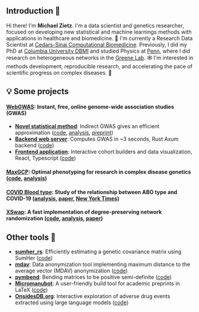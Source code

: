 ## Introduction 👋

Hi there! I'm **Michael Zietz**. I'm a data scientist and genetics researcher, focused on developing new statistical and machine learnings methods with applications in healthcare and biomedicine. 🧬 I'm currently a Research Data Scientist at [Cedars-Sinai Computational Biomedicine](https://www.cedars-sinai.edu/research-education/research/departments-institutes/computational-biomedicine.html). Previously, I did my PhD at [Columbia University DBMI](https://www.dbmi.columbia.edu/) and studied Physics at [Penn](https://www.upenn.edu/), where I did research on heterogeneous networks in the [Greene Lab](https://greenelab.com/). 🕸️ I'm interested in methods development, reproducible research, and accelerating the pace of scientific progress on complex diseases. 🏥

## 💡 Some projects

#### [**WebGWAS**](https://webgwas.org): Instant, free, online genome-wide association studies (GWAS)
- [**Novel statistical method**](https://github.com/tatonetti-lab/indirect-gwas): Indirect GWAS gives an efficient approximation ([code](https://github.com/tatonetti-lab/indirect-gwas), [analysis](https://github.com/tatonetti-lab/indirect-gwas-analysis), [preprint](https://doi.org/10.1101/2023.11.20.567948))
- [**Backend web server**](https://github.com/tatonetti-lab/webgwas-backend): Computes GWAS in ~3 seconds, Rust Axum backend ([code](https://github.com/tatonetti-lab/webgwas-backend))
- [**Frontend application**](https://github.com/tatonetti-lab/webgwas-frontend): Interactive cohort builders and data visualization, React, Typescript ([code](https://github.com/tatonetti-lab/webgwas-frontend))

#### [**MaxGCP**](https://github.com/tatonetti-lab/maxgcp): Optimal phenotyping for research in complex disease genetics ([code](https://github.com/tatonetti-lab/maxgcp), [analysis](https://github.com/tatonetti-lab/maxgcp-analysis))
#### [**COVID Blood type**](https://doi.org/10.1038/s41467-020-19623-x): Study of the relationship between ABO type and COVID-19 ([analysis](https://github.com/zietzm/abo_covid_analysis), [paper](https://doi.org/10.1038/s41467-020-19623-x), [New York Times](https://www.nytimes.com/2020/07/15/science/coronavirus-blood-type.html))
#### [**XSwap**](https://github.com/hetio/xswap): A fast implementation of degree-preserving network randomization ([code](https://github.com/hetio/xswap), [analysis](https://github.com/greenelab/xswap-analysis), [paper](https://doi.org/10.1093/gigascience/giae001))


## Other tools 🔨

- [**sumher_rs**](https://github.com/zietzm/sumher_rs): Efficiently estimating a genetic covariance matrix using SumHer ([code](https://github.com/zietzm/sumher_rs))
- [**mdav**](https://github.com/zietzm/mdav): Data anonymization tool implementing maximum distance to the average vector (MDAV) anonymization ([code](https://github.com/zietzm/mdav))
- [**pymbend**](https://github.com/zietzm/pymbend): Bending matrices to be positive semi-definite ([code](https://github.com/zietzm/pymbend))
- [**Micromanubot**](https://github.com/zietzm/micromanubot): A user-friendly build tool for academic preprints in LaTeX ([code](https://github.com/zietzm/micromanubot))
- [**OnsidesDB.org**](https://onsidesdb.org): Interactive exploration of adverse drug events extracted using large language models ([code](https://github.com/tatonetti-lab/onsides-web))
